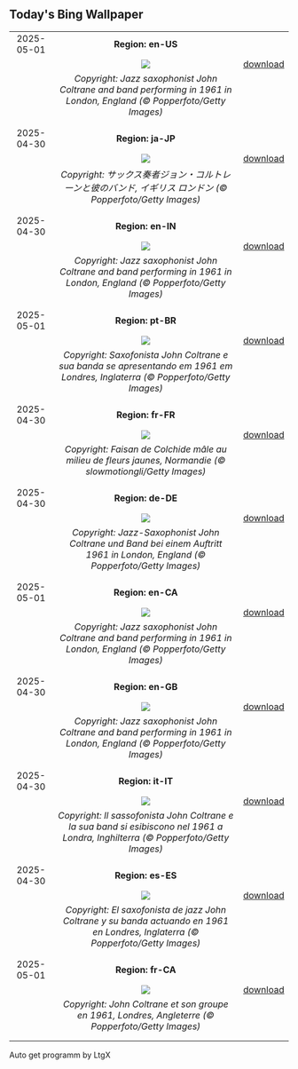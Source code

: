 ## Today's Bing Wallpaper
|      |      |      |
| :----: | :----: | :----: |
|2025-05-01|**Region: en-US**||
||![](https://www.bing.com/th?id=OHR.ColtraneBand_EN-US3561448385_UHD.jpg&pid=hp&w=1152&h=648&rs=1&c=4)| [download](https://www.bing.com/th?id=OHR.ColtraneBand_EN-US3561448385_UHD.jpg)|
||*Copyright: Jazz saxophonist John Coltrane and band performing in 1961 in London, England (© Popperfoto/Getty Images)*
||
|||
|2025-04-30|**Region: ja-JP**||
||![](https://www.bing.com/th?id=OHR.ColtraneBand_JA-JP3450716389_UHD.jpg&pid=hp&w=1152&h=648&rs=1&c=4)| [download](https://www.bing.com/th?id=OHR.ColtraneBand_JA-JP3450716389_UHD.jpg)|
||*Copyright: サックス奏者ジョン・コルトレーンと彼のバンド, イギリス ロンドン (© Popperfoto/Getty Images)*
||
|||
|2025-04-30|**Region: en-IN**||
||![](https://www.bing.com/th?id=OHR.ColtraneBand_EN-IN4058785023_UHD.jpg&pid=hp&w=1152&h=648&rs=1&c=4)| [download](https://www.bing.com/th?id=OHR.ColtraneBand_EN-IN4058785023_UHD.jpg)|
||*Copyright: Jazz saxophonist John Coltrane and band performing in 1961 in London, England (© Popperfoto/Getty Images)*
||
|||
|2025-05-01|**Region: pt-BR**||
||![](https://www.bing.com/th?id=OHR.ColtraneBand_PT-BR2612003019_UHD.jpg&pid=hp&w=1152&h=648&rs=1&c=4)| [download](https://www.bing.com/th?id=OHR.ColtraneBand_PT-BR2612003019_UHD.jpg)|
||*Copyright: Saxofonista John Coltrane e sua banda se apresentando em 1961 em Londres, Inglaterra (© Popperfoto/Getty Images)*
||
|||
|2025-04-30|**Region: fr-FR**||
||![](https://www.bing.com/th?id=OHR.Pheasant_FR-FR7804669644_UHD.jpg&pid=hp&w=1152&h=648&rs=1&c=4)| [download](https://www.bing.com/th?id=OHR.Pheasant_FR-FR7804669644_UHD.jpg)|
||*Copyright: Faisan de Colchide mâle au milieu de fleurs jaunes, Normandie (© slowmotiongli/Getty Images)*
||
|||
|2025-04-30|**Region: de-DE**||
||![](https://www.bing.com/th?id=OHR.ColtraneBand_DE-DE0172172574_UHD.jpg&pid=hp&w=1152&h=648&rs=1&c=4)| [download](https://www.bing.com/th?id=OHR.ColtraneBand_DE-DE0172172574_UHD.jpg)|
||*Copyright: Jazz-Saxophonist John Coltrane und Band bei einem Auftritt 1961 in London, England (© Popperfoto/Getty Images)*
||
|||
|2025-05-01|**Region: en-CA**||
||![](https://www.bing.com/th?id=OHR.ColtraneBand_EN-CA8272011820_UHD.jpg&pid=hp&w=1152&h=648&rs=1&c=4)| [download](https://www.bing.com/th?id=OHR.ColtraneBand_EN-CA8272011820_UHD.jpg)|
||*Copyright: Jazz saxophonist John Coltrane and band performing in 1961 in London, England (© Popperfoto/Getty Images)*
||
|||
|2025-04-30|**Region: en-GB**||
||![](https://www.bing.com/th?id=OHR.ColtraneBand_EN-GB9213132534_UHD.jpg&pid=hp&w=1152&h=648&rs=1&c=4)| [download](https://www.bing.com/th?id=OHR.ColtraneBand_EN-GB9213132534_UHD.jpg)|
||*Copyright: Jazz saxophonist John Coltrane and band performing in 1961 in London, England (© Popperfoto/Getty Images)*
||
|||
|2025-04-30|**Region: it-IT**||
||![](https://www.bing.com/th?id=OHR.ColtraneBand_IT-IT2364291009_UHD.jpg&pid=hp&w=1152&h=648&rs=1&c=4)| [download](https://www.bing.com/th?id=OHR.ColtraneBand_IT-IT2364291009_UHD.jpg)|
||*Copyright: Il sassofonista John Coltrane e la sua band si esibiscono nel 1961 a Londra, Inghilterra (© Popperfoto/Getty Images)*
||
|||
|2025-04-30|**Region: es-ES**||
||![](https://www.bing.com/th?id=OHR.ColtraneBand_ES-ES9738799865_UHD.jpg&pid=hp&w=1152&h=648&rs=1&c=4)| [download](https://www.bing.com/th?id=OHR.ColtraneBand_ES-ES9738799865_UHD.jpg)|
||*Copyright: El saxofonista de jazz John Coltrane y su banda actuando en 1961 en Londres, Inglaterra (© Popperfoto/Getty Images)*
||
|||
|2025-05-01|**Region: fr-CA**||
||![](https://www.bing.com/th?id=OHR.ColtraneBand_FR-CA0892756164_UHD.jpg&pid=hp&w=1152&h=648&rs=1&c=4)| [download](https://www.bing.com/th?id=OHR.ColtraneBand_FR-CA0892756164_UHD.jpg)|
||*Copyright: John Coltrane et son groupe en 1961, Londres, Angleterre (© Popperfoto/Getty Images)*
||
|||

Auto get programm by LtgX
